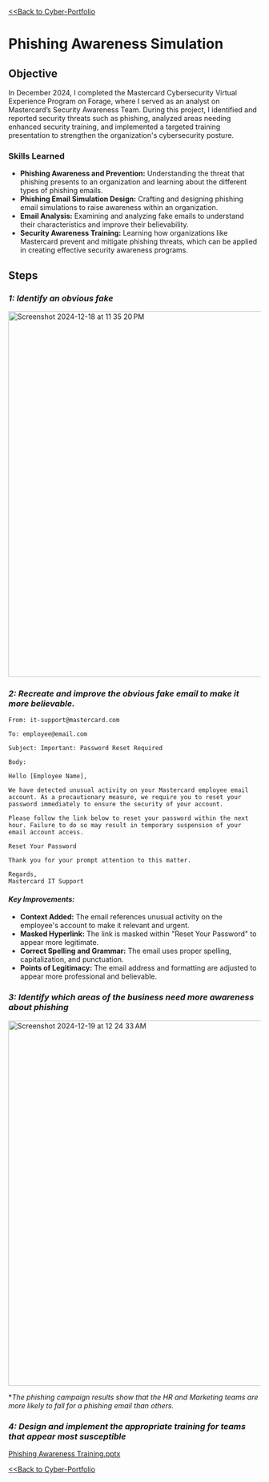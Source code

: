 <a href="https://github.com/dimi901/Cyber-Portfolio"><<Back to Cyber-Portfolio</a>

# Phishing Awareness Simulation

## Objective

In December 2024, I completed the Mastercard Cybersecurity Virtual Experience Program on Forage, where I served as an analyst on Mastercard’s Security Awareness Team. During this project, I identified and reported security threats such as phishing, analyzed areas needing enhanced security training, and implemented a targeted training presentation to strengthen the organization's cybersecurity posture.

### Skills Learned

- **Phishing Awareness and Prevention:** Understanding the threat that phishing presents to an organization and learning about the different types of phishing emails.
- **Phishing Email Simulation Design:** Crafting and designing phishing email simulations to raise awareness within an organization.
- **Email Analysis:** Examining and analyzing fake emails to understand their characteristics and improve their believability.
- **Security Awareness Training:** Learning how organizations like Mastercard prevent and mitigate phishing threats, which can be applied in creating effective security awareness programs.

## Steps

### *1: Identify an obvious fake*

<img width="730" alt="Screenshot 2024-12-18 at 11 35 20 PM" src="https://github.com/user-attachments/assets/37118cad-95bd-4a32-9834-eea925e2390a" /> 


### *2: Recreate and improve the obvious fake email to make it more believable.*

```
From: it-support@mastercard.com

To: employee@email.com

Subject: Important: Password Reset Required

Body:

Hello [Employee Name],

We have detected unusual activity on your Mastercard employee email account. As a precautionary measure, we require you to reset your password immediately to ensure the security of your account.

Please follow the link below to reset your password within the next hour. Failure to do so may result in temporary suspension of your email account access.

Reset Your Password

Thank you for your prompt attention to this matter.

Regards,
Mastercard IT Support
```

#### *Key Improvements:*

- **Context Added:** The email references unusual activity on the employee's account to make it relevant and urgent.
- **Masked Hyperlink:** The link is masked within "Reset Your Password" to appear more legitimate.
- **Correct Spelling and Grammar:** The email uses proper spelling, capitalization, and punctuation.
- **Points of Legitimacy:** The email address and formatting are adjusted to appear more professional and believable.

### *3: Identify which areas of the business need more awareness about phishing*

<img width="729" alt="Screenshot 2024-12-19 at 12 24 33 AM" src="https://github.com/user-attachments/assets/a9b9adf7-6b82-4f46-9bbb-ece520bef415" />

**The phishing campaign results show that the HR and Marketing teams are more likely to fall for a phishing email than others.*

### *4: Design and implement the appropriate training for teams that appear most susceptible*

[Phishing Awareness Training.pptx](https://github.com/user-attachments/files/18193951/Phishing.Awareness.Training.pptx)


<a href="https://github.com/dimi901/Cyber-Portfolio"><<Back to Cyber-Portfolio</a>
